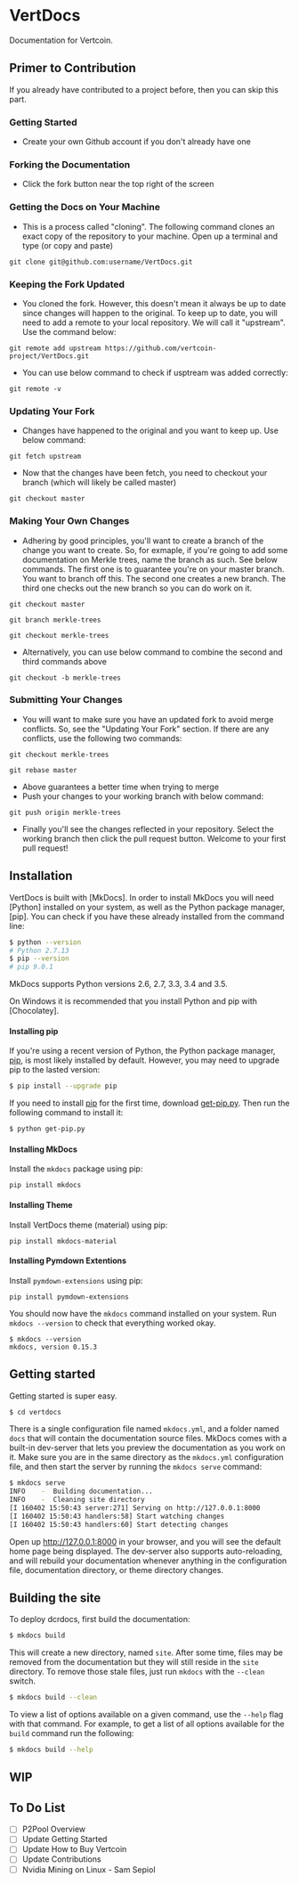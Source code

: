 # VertDocs

Documentation for Vertcoin.

## Primer to Contribution

If you already have contributed to a project before, then you can skip this part.

### Getting Started
- Create your own Github account if you don't already have one

### Forking the Documentation
- Click the fork button near the top right of the screen

### Getting the Docs on Your Machine
- This is a process called "cloning". The following command clones an exact copy of the repository to your machine. Open up a terminal and type (or copy and paste)

```
git clone git@github.com:username/VertDocs.git
```

### Keeping the Fork Updated
- You cloned the fork. However, this doesn't mean it always be up to date since changes will happen to the original. To keep up to date, you will need to add a remote to your local repository. We will call it "upstream". Use the command below:

```
git remote add upstream https://github.com/vertcoin-project/VertDocs.git
```

- You can use below command to check if usptream was added correctly:

```
git remote -v
```

### Updating Your Fork
- Changes have happened to the original and you want to keep up. Use below command:

```
git fetch upstream
```

- Now that the changes have been fetch, you need to checkout your branch (which will likely be called master)

```
git checkout master
```

### Making Your Own Changes
- Adhering by good principles, you'll want to create a branch of the change you want to create. So, for exmaple, if you're going to add some documentation on Merkle trees, name the branch as such. See below commands. The first one is to guarantee you're on your master branch. You want to branch off this. The second one creates a new branch. The third one checks out the new branch so you can do work on it.

```
git checkout master

git branch merkle-trees

git checkout merkle-trees
```

- Alternatively, you can use below command to combine the second and third commands above

```
git checkout -b merkle-trees
```

### Submitting Your Changes
- You will want to make sure you have an updated fork to avoid merge conflicts. So, see the "Updating Your Fork" section. If there are any conflicts, use the following two commands:

```
git checkout merkle-trees

git rebase master
```

- Above guarantees a better time when trying to merge
- Push your changes to your working branch with below command:

```
git push origin merkle-trees
```

- Finally you'll see the changes reflected in your repository. Select the working branch then click the pull request button. Welcome to your first pull request!

## Installation

VertDocs is built with [MkDocs]. In order to install MkDocs you will need [Python] installed on your system, as well as the Python package manager, [pip]. You can check if you have these already installed from the command line:

```bash
$ python --version
# Python 2.7.13
$ pip --version
# pip 9.0.1
```

MkDocs supports Python versions 2.6, 2.7, 3.3, 3.4 and 3.5.

On Windows it is recommended that you install Python and pip with [Chocolatey].

#### Installing pip

If you're using a recent version of Python, the Python package manager, [pip](http://pip.readthedocs.io/en/stable/installing/), is most likely installed by default. However, you may need to upgrade pip to the lasted version:

```bash
$ pip install --upgrade pip
```

If you need to install [pip](http://pip.readthedocs.io/en/stable/installing/) for the first time, download [get-pip.py](https://bootstrap.pypa.io/get-pip.py). Then run the following command to install it:

```bash
$ python get-pip.py
```

#### Installing MkDocs

Install the `mkdocs` package using pip:

```pip install mkdocs```

#### Installing Theme
Install VertDocs theme (material) using pip:

```pip install mkdocs-material```

#### Installing Pymdown Extentions

Install `pymdown-extensions` using pip:

```pip install pymdown-extensions```

You should now have the `mkdocs` command installed on your system. Run ```mkdocs --version``` to check that everything worked okay.

```$ mkdocs --version
$ mkdocs --version
mkdocs, version 0.15.3
```

## Getting started

Getting started is super easy.

```bash
$ cd vertdocs
```

There is a single configuration file named `mkdocs.yml`, and a folder named `docs` that will contain the documentation source files. MkDocs comes with a built-in dev-server that lets you preview the documentation as you work on it. Make sure you are in the same directory as the `mkdocs.yml` configuration file, and then start the server by running the `mkdocs serve` command:

```bash
$ mkdocs serve
INFO    -  Building documentation...
INFO    -  Cleaning site directory
[I 160402 15:50:43 server:271] Serving on http://127.0.0.1:8000
[I 160402 15:50:43 handlers:58] Start watching changes
[I 160402 15:50:43 handlers:60] Start detecting changes
```

Open up <http://127.0.0.1:8000> in your browser, and you will see the default home page being displayed. The dev-server also supports auto-reloading, and will rebuild your documentation whenever anything in the configuration file, documentation directory, or theme directory changes.

## Building the site

To deploy dcrdocs, first build the documentation:

```bash
$ mkdocs build
```

This will create a new directory, named `site`. After some time, files may be removed from the documentation but they will still reside in the `site` directory. To remove those stale files, just run `mkdocs` with the `--clean` switch.

```bash
$ mkdocs build --clean
```

To view a list of options available on a given command, use the `--help` flag with that command. For example, to get a list of all options available for the `build` command run the following:

```bash
$ mkdocs build --help
```





## WIP

## To Do List
- [ ] P2Pool Overview
- [ ] Update Getting Started
- [ ] Update How to Buy Vertcoin
- [ ] Update Contributions
- [ ] Nvidia Mining on Linux - Sam Sepiol
